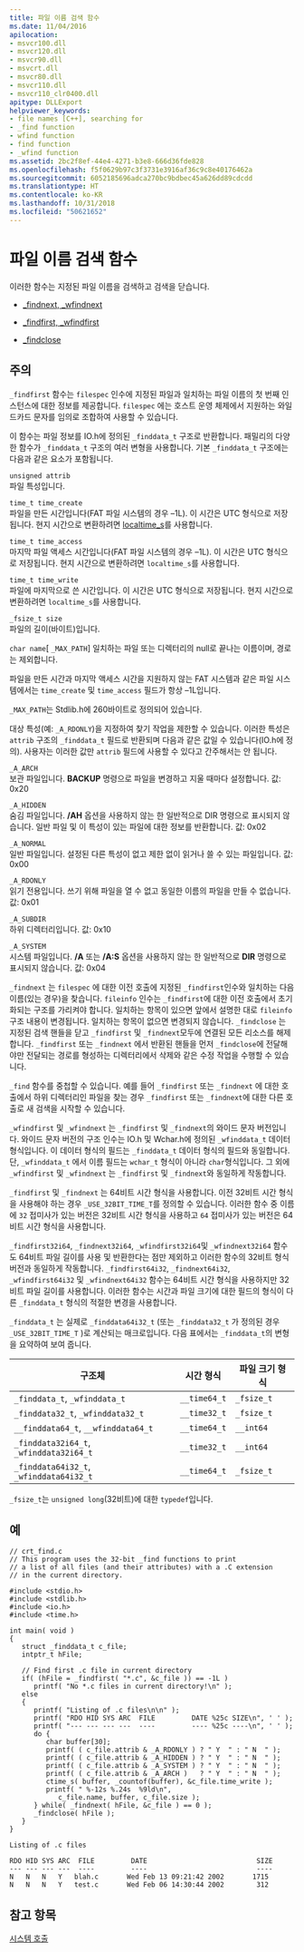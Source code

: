 ```yaml
---
title: 파일 이름 검색 함수
ms.date: 11/04/2016
apilocation:
- msvcr100.dll
- msvcr120.dll
- msvcr90.dll
- msvcrt.dll
- msvcr80.dll
- msvcr110.dll
- msvcr110_clr0400.dll
apitype: DLLExport
helpviewer_keywords:
- file names [C++], searching for
- _find function
- wfind function
- find function
- _wfind function
ms.assetid: 2bc2f8ef-44e4-4271-b3e8-666d36fde828
ms.openlocfilehash: f5f0629b97c3f3731e3916af36c9c8e40176462a
ms.sourcegitcommit: 6052185696adca270bc9bdbec45a626dd89cdcdd
ms.translationtype: HT
ms.contentlocale: ko-KR
ms.lasthandoff: 10/31/2018
ms.locfileid: "50621652"
---
```

# <a name="filename-search-functions"></a>파일 이름 검색 함수

이러한 함수는 지정된 파일 이름을 검색하고 검색을 닫습니다.

- [_findnext, _wfindnext](../c-runtime-library/reference/findnext-functions.md)

- [_findfirst, _wfindfirst](../c-runtime-library/reference/findfirst-functions.md)

- [_findclose](../c-runtime-library/reference/findclose.md)

## <a name="remarks"></a>주의

`_findfirst` 함수는 `filespec` 인수에 지정된 파일과 일치하는 파일 이름의 첫 번째 인스턴스에 대한 정보를 제공합니다. `filespec` 에는 호스트 운영 체제에서 지원하는 와일드카드 문자를 임의로 조합하여 사용할 수 있습니다.

이 함수는 파일 정보를 IO.h에 정의된 `_finddata_t` 구조로 반환합니다. 패밀리의 다양한 함수가 `_finddata_t` 구조의 여러 변형을 사용합니다. 기본 `_finddata_t` 구조에는 다음과 같은 요소가 포함됩니다.

`unsigned attrib`<br/>
파일 특성입니다.

`time_t time_create`<br/>
파일을 만든 시간입니다(FAT 파일 시스템의 경우 –1L). 이 시간은 UTC 형식으로 저장됩니다. 현지 시간으로 변환하려면 [localtime_s](../c-runtime-library/reference/localtime-s-localtime32-s-localtime64-s.md)를 사용합니다.

`time_t time_access`<br/>
마지막 파일 액세스 시간입니다(FAT 파일 시스템의 경우 –1L). 이 시간은 UTC 형식으로 저장됩니다. 현지 시간으로 변환하려면 `localtime_s`를 사용합니다.

`time_t time_write`<br/>
파일에 마지막으로 쓴 시간입니다. 이 시간은 UTC 형식으로 저장됩니다. 현지 시간으로 변환하려면 `localtime_s`를 사용합니다.

`_fsize_t size`<br/>
파일의 길이(바이트)입니다.

`char name`[ `_MAX_PATH`] 일치하는 파일 또는 디렉터리의 null로 끝나는 이름이며, 경로는 제외합니다.

파일을 만든 시간과 마지막 액세스 시간을 지원하지 않는 FAT 시스템과 같은 파일 시스템에서는 `time_create` 및 `time_access` 필드가 항상 –1L입니다.

`_MAX_PATH`는 Stdlib.h에 260바이트로 정의되어 있습니다.

대상 특성(예: `_A_RDONLY`)을 지정하여 찾기 작업을 제한할 수 있습니다. 이러한 특성은 `attrib` 구조의 `_finddata_t` 필드로 반환되며 다음과 같은 값일 수 있습니다(IO.h에 정의). 사용자는 이러한 값만 `attrib` 필드에 사용할 수 있다고 간주해서는 안 됩니다.

`_A_ARCH`<br/>
보관 파일입니다. **BACKUP** 명령으로 파일을 변경하고 지울 때마다 설정합니다. 값: 0x20

`_A_HIDDEN`<br/>
숨김 파일입니다. **/AH** 옵션을 사용하지 않는 한 일반적으로 DIR 명령으로 표시되지 않습니다. 일반 파일 및 이 특성이 있는 파일에 대한 정보를 반환합니다. 값: 0x02

`_A_NORMAL`<br/>
일반 파일입니다. 설정된 다른 특성이 없고 제한 없이 읽거나 쓸 수 있는 파일입니다. 값: 0x00

`_A_RDONLY`<br/>
읽기 전용입니다. 쓰기 위해 파일을 열 수 없고 동일한 이름의 파일을 만들 수 없습니다. 값: 0x01

`_A_SUBDIR`<br/>
하위 디렉터리입니다. 값: 0x10

`_A_SYSTEM`<br/>
시스템 파일입니다. **/A** 또는 **/A:S** 옵션을 사용하지 않는 한 일반적으로 **DIR** 명령으로 표시되지 않습니다. 값: 0x04

`_findnext` 는 `filespec` 에 대한 이전 호출에 지정된 `_findfirst`인수와 일치하는 다음 이름(있는 경우)을 찾습니다. `fileinfo` 인수는 `_findfirst`에 대한 이전 호출에서 초기화되는 구조를 가리켜야 합니다. 일치하는 항목이 있으면 앞에서 설명한 대로 `fileinfo` 구조 내용이 변경됩니다. 일치하는 항목이 없으면 변경되지 않습니다. `_findclose` 는 지정된 검색 핸들을 닫고 `_findfirst` 및 `_findnext`모두에 연결된 모든 리소스를 해제합니다. `_findfirst` 또는 `_findnext` 에서 반환된 핸들을 먼저 `_findclose`에 전달해야만 전달되는 경로를 형성하는 디렉터리에서 삭제와 같은 수정 작업을 수행할 수 있습니다.

`_find` 함수를 중첩할 수 있습니다. 예를 들어 `_findfirst` 또는 `_findnext` 에 대한 호출에서 하위 디렉터리인 파일을 찾는 경우 `_findfirst` 또는 `_findnext`에 대한 다른 호출로 새 검색을 시작할 수 있습니다.

`_wfindfirst` 및 `_wfindnext` 는 `_findfirst` 및 `_findnext`의 와이드 문자 버전입니다. 와이드 문자 버전의 구조 인수는 IO.h 및 Wchar.h에 정의된 `_wfinddata_t` 데이터 형식입니다. 이 데이터 형식의 필드는 `_finddata_t` 데이터 형식의 필드와 동일합니다. 단, `_wfinddata_t` 에서 이름 필드는 `wchar_t` 형식이 아니라 `char`형식입니다. 그 외에 `_wfindfirst` 및 `_wfindnext` 는 `_findfirst` 및 `_findnext`와 동일하게 작동합니다.

`_findfirst` 및 `_findnext` 는 64비트 시간 형식을 사용합니다. 이전 32비트 시간 형식을 사용해야 하는 경우 `_USE_32BIT_TIME_T`를 정의할 수 있습니다. 이러한 함수 중 이름에 `32` 접미사가 있는 버전은 32비트 시간 형식을 사용하고 `64` 접미사가 있는 버전은 64비트 시간 형식을 사용합니다.

`_findfirst32i64`, `_findnext32i64`, `_wfindfirst32i64`및 `_wfindnext32i64` 함수도 64비트 파일 길이를 사용 및 반환한다는 점만 제외하고 이러한 함수의 32비트 형식 버전과 동일하게 작동합니다. `_findfirst64i32`, `_findnext64i32`, `_wfindfirst64i32` 및 `_wfindnext64i32` 함수는 64비트 시간 형식을 사용하지만 32비트 파일 길이를 사용합니다. 이러한 함수는 시간과 파일 크기에 대한 필드의 형식이 다른 `_finddata_t` 형식의 적절한 변경을 사용합니다.

`_finddata_t` 는 실제로 `_finddata64i32_t` (또는 `_finddata32_t` 가 정의된 경우 `_USE_32BIT_TIME_T` )로 계산되는 매크로입니다. 다음 표에서는 `_finddata_t`의 변형을 요약하여 보여 줍니다.

|구조체|시간 형식|파일 크기 형식|
|---------------|---------------|--------------------|
|`_finddata_t`, `_wfinddata_t`|`__time64_t`|`_fsize_t`|
|`_finddata32_t`, `_wfinddata32_t`|`__time32_t`|`_fsize_t`|
|`__finddata64_t`, `__wfinddata64_t`|`__time64_t`|`__int64`|
|`_finddata32i64_t`, `_wfinddata32i64_t`|`__time32_t`|`__int64`|
|`_finddata64i32_t`, `_wfinddata64i32_t`|`__time64_t`|`_fsize_t`|

`_fsize_t`는 `unsigned long`(32비트)에 대한 `typedef`입니다.

## <a name="example"></a>예

```
// crt_find.c
// This program uses the 32-bit _find functions to print
// a list of all files (and their attributes) with a .C extension
// in the current directory.

#include <stdio.h>
#include <stdlib.h>
#include <io.h>
#include <time.h>

int main( void )
{
   struct _finddata_t c_file;
   intptr_t hFile;

   // Find first .c file in current directory
   if( (hFile = _findfirst( "*.c", &c_file )) == -1L )
      printf( "No *.c files in current directory!\n" );
   else
   {
      printf( "Listing of .c files\n\n" );
      printf( "RDO HID SYS ARC  FILE         DATE %25c SIZE\n", ' ' );
      printf( "--- --- --- ---  ----         ---- %25c ----\n", ' ' );
      do {
         char buffer[30];
         printf( ( c_file.attrib & _A_RDONLY ) ? " Y  " : " N  " );
         printf( ( c_file.attrib & _A_HIDDEN ) ? " Y  " : " N  " );
         printf( ( c_file.attrib & _A_SYSTEM ) ? " Y  " : " N  " );
         printf( ( c_file.attrib & _A_ARCH )   ? " Y  " : " N  " );
         ctime_s( buffer, _countof(buffer), &c_file.time_write );
         printf( " %-12s %.24s  %9ld\n",
            c_file.name, buffer, c_file.size );
      } while( _findnext( hFile, &c_file ) == 0 );
      _findclose( hFile );
   }
}
```

```Output
Listing of .c files

RDO HID SYS ARC  FILE         DATE                           SIZE
--- --- --- ---  ----         ----                           ----
N   N   N   Y   blah.c       Wed Feb 13 09:21:42 2002       1715
N   N   N   Y   test.c       Wed Feb 06 14:30:44 2002        312
```

## <a name="see-also"></a>참고 항목

[시스템 호출](../c-runtime-library/system-calls.md)